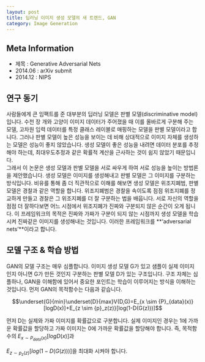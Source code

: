 ```yaml
---
layout: post
title: 딥러닝 이미지 생성 모델의 새 트렌드, GAN
category: Image Generation
---
```


## Meta Information
* 제목 : Generative Adversarial Nets
* 2014.06 : arXiv submit
* 2014.12  : NIPS

## 연구 동기
사람들에게 큰 임팩트를 준 대부분의 딥러닝 모델은 판별 모델(discriminative model)입니다.
수천 장 개와 고양이 이미지 데이터가 주어졌을 때 이를 올바르게 구분해 주는 모델, 고차원 입력 데이터를 특정 클래스 레이블로 매핑하는 모델을 판별 모델이라고 합니다.
그러나 판별 모델이 높은 성능을 보이는 데 비해 상대적으로 이미지 자체를 생성하는 모델은 성능이 좋지 않았습니다.
생성 모델이 좋은 성능을 내려면 데이터 분포를 추정해야 하는데, 최대우도추정과 같은 확률적 계산을 근사하는 것이 쉽지 않았기 때문입니다.<br>
그래서 이 논문은 생성 모델과 판별 모델을 서로 싸우게 하여 서로 성능을 높이는 방법론을 제안했습니다.
생성 모델은 이미지를 생성해내고 판별 모델은 그 이미지를 구분하는 방식입니다.
비유를 통해 좀 더 직관적으로 이해를 해보면 생성 모델은 위조지폐범, 판별 모델은 경찰과 같은 역할을 합니다.
위조지폐범은 경찰을 속이도록 점점 위조지폐를 정교하게 만들고 경찰은 그 위조지폐를 더 잘 구분하는 법을 배웁니다.
서로 자신의 역할을 점점 더 잘하다보면 어느 시점에서 위조지폐가 진짜와 구분되지 않은 순간이 오게 됩니다.
이 프레임워크의 목적은 진짜와 가짜가 구분이 되지 않는 시점까지 생성 모델을 학습시켜 진짜같은 이미지를 생성해내는 것입니다.
이러한 프레임워크를 **‘adversarial nets’**이라고 합니다.

## 모델 구조 & 학습 방법
GAN의 모델 구조는 매우 심플합니다.
이미지 생성 모델 G가 있고 샘플이 실제 이미지인지 아니면 G가 만든 것인지 구분하는 판별 모델 D가 있는 구조입니다.
구조 자체는 심플하나, GAN을 이해함에 있어서 중요한 포인트는 학습이 이루어지는 방식을 이해하는 것입니다.
먼저 GAN의 목적함수는 다음과 같습니다.

$$\underset{G}{min}\underset{D}{max}V(D,G)=E_{x \sim {P}_{data}(x)}[logD(x)]+E_{z \sim {p}_z(z)}[log(1-D(G(z)))]$$

먼저 D는 실제와 가짜 이미지를 확률값으로 구분합니다.
실제 이미지인 경우는 1에 가까운 확률값을 할당하고 가짜 이미지는 0에 가까운 확률값을 할당해야 합니다.
즉, 목적함수의 $E_{x \sim {P}_{data}(x)}[logD(x)]$과


 $E_{z \sim {p}_z(z)}[log(1-D(G(z)))]$을 최대화 시켜야 합니다.<br>
